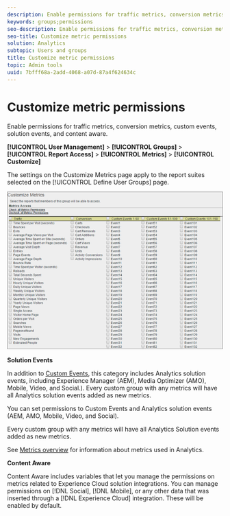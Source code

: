 ```yaml
---
description: Enable permissions for traffic metrics, conversion metrics, custom events, solution events, and content aware.
keywords: groups;permissions
seo-description: Enable permissions for traffic metrics, conversion metrics, custom events, solution events, and content aware.
seo-title: Customize metric permissions
solution: Analytics
subtopic: Users and groups
title: Customize metric permissions
topic: Admin tools
uuid: 7bfff68a-2add-4068-a07d-87a4f624634c
---
```


# Customize metric permissions

Enable permissions for traffic metrics, conversion metrics, custom events, solution events, and content aware.

 **[!UICONTROL User Management]** > **[!UICONTROL Groups]** > **[!UICONTROL Report Access]** > **[!UICONTROL Metrics]** > **[!UICONTROL Customize]**

The settings on the Customize Metrics page apply to the report suites selected on the [!UICONTROL Define User Groups] page.

![](assets/customize-metrics.png)

**Solution Events**

In addition to [Custom Events](https://marketing.adobe.com/resources/help/en_US/sc/implement/events.html), this category includes Analytics solution events, including Experience Manager (AEM), Media Optimizer (AMO), Mobile, Video, and Social.). Every custom group with any metrics will have all Analytics solution events added as new metrics.

You can set permissions to Custom Events and Analytics solution events (AEM, AMO, Mobile, Video, and Social).

Every custom group with any metrics will have all Analytics Solution events added as new metrics.

See [Metrics overview](/help/components/c-variables/c-metrics/metricslist.md) for information about metrics used in Analytics.

**Content Aware**

Content Aware includes variables that let you manage the permissions on metrics related to Experience Cloud solution integrations. You can manage permissions on [!DNL Social], [!DNL Mobile], or any other data that was inserted through a [!DNL Experience Cloud] integration. These will be enabled by default. 
